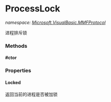 ﻿
# ProcessLock
_namespace: [Microsoft.VisualBasic.MMFProtocol](N-Microsoft.VisualBasic.MMFProtocol.md)_

进程排斥锁

### Methods

#### #ctor



### Properties

#### Locked
返回当前的进程是否被加锁


